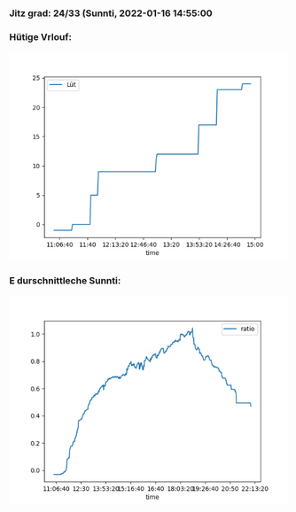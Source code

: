 ### Jitz grad: 24/33 (Sunnti, 2022-01-16 14:55:00

### Hütige Vrlouf:
![Graph](Today.png)

### E durschnittleche Sunnti:
![Graph](Sunnti.png)